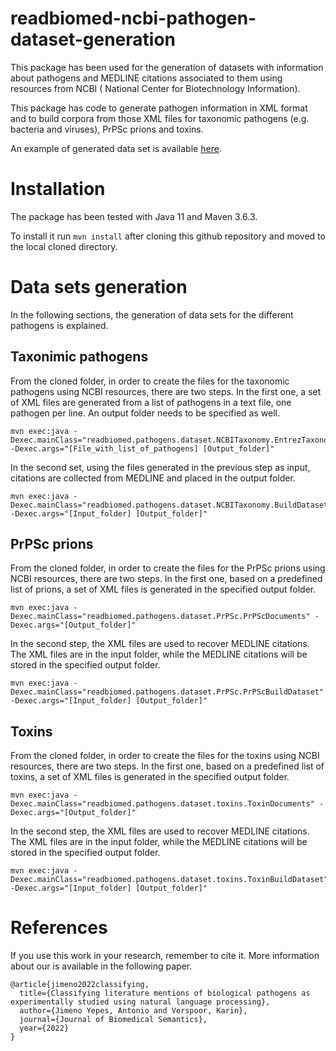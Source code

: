 # readbiomed-ncbi-pathogen-dataset-generation

This package has been used for the generation of datasets with information about pathogens and MEDLINE citations associated to them using resources from NCBI (
National Center for Biotechnology Information).

This package has code to generate pathogen information in XML format and to build corpora from those XML files for taxonomic pathogens (e.g. bacteria and viruses), PrPSc prions and toxins. 

An example of generated data set is available [here](https://github.com/READ-BioMed/readbiomed-pathogens-dataset).

# Installation

The package has been tested with Java 11 and Maven 3.6.3.

To install it run `mvn install` after cloning this github repository and moved to the local cloned directory.

# Data sets generation

In the following sections, the generation of data sets for the different pathogens is explained.

## Taxonimic pathogens

From the cloned folder, in order to create the files for the taxonomic pathogens using NCBI resources, there are two steps.
In the first one, a set of XML files are generated from a list of pathogens in a text file, one pathogen per line.
An output folder needs to be specified as well.

```
mvn exec:java -Dexec.mainClass="readbiomed.pathogens.dataset.NCBITaxonomy.EntrezTaxonomyDocuments" -Dexec.args="[File_with_list_of_pathogens] [Output_folder]"
```

In the second set, using the files generated in the previous step as input, citations are collected from MEDLINE and placed in the output folder.

```
mvn exec:java -Dexec.mainClass="readbiomed.pathogens.dataset.NCBITaxonomy.BuildDataset" -Dexec.args="[Input_folder] [Output_folder]"
```

## PrPSc prions

From the cloned folder, in order to create the files for the PrPSc prions using NCBI resources, there are two steps.
In the first one, based on a predefined list of prions, a set of XML files is generated in the specified output folder.

```
mvn exec:java -Dexec.mainClass="readbiomed.pathogens.dataset.PrPSc.PrPScDocuments" -Dexec.args="[Output_folder]"
```

In the second step, the XML files are used to recover MEDLINE citations. The XML files are in the input folder, while the MEDLINE citations will be stored in the specified output folder.

```
mvn exec:java -Dexec.mainClass="readbiomed.pathogens.dataset.PrPSc.PrPScBuildDataset" -Dexec.args="[Input_folder] [Output_folder]"
```

## Toxins


From the cloned folder, in order to create the files for the toxins using NCBI resources, there are two steps.
In the first one, based on a predefined list of toxins, a set of XML files is generated in the specified output folder.

```
mvn exec:java -Dexec.mainClass="readbiomed.pathogens.dataset.toxins.ToxinDocuments" -Dexec.args="[Output_folder]"
```

In the second step, the XML files are used to recover MEDLINE citations. The XML files are in the input folder, while the MEDLINE citations will be stored in the specified output folder.

```
mvn exec:java -Dexec.mainClass="readbiomed.pathogens.dataset.toxins.ToxinBuildDataset" -Dexec.args="[Input_folder] [Output_folder]"
```

# References

If you use this work in your research, remember to cite it. More information about our is available in the following paper.

```
@article{jimeno2022classifying,
  title={Classifying literature mentions of biological pathogens as experimentally studied using natural language processing},
  author={Jimeno Yepes, Antonio and Verspoor, Karin},
  journal={Journal of Biomedical Semantics},
  year={2022}
}
```
